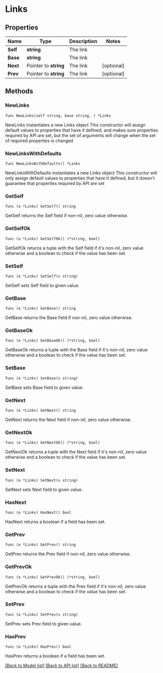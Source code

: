 # Links

## Properties

Name | Type | Description | Notes
------------ | ------------- | ------------- | -------------
**Self** | **string** | The link | 
**Base** | **string** | The link | 
**Next** | Pointer to **string** | The link | [optional] 
**Prev** | Pointer to **string** | The link | [optional] 

## Methods

### NewLinks

`func NewLinks(self string, base string, ) *Links`

NewLinks instantiates a new Links object
This constructor will assign default values to properties that have it defined,
and makes sure properties required by API are set, but the set of arguments
will change when the set of required properties is changed

### NewLinksWithDefaults

`func NewLinksWithDefaults() *Links`

NewLinksWithDefaults instantiates a new Links object
This constructor will only assign default values to properties that have it defined,
but it doesn't guarantee that properties required by API are set

### GetSelf

`func (o *Links) GetSelf() string`

GetSelf returns the Self field if non-nil, zero value otherwise.

### GetSelfOk

`func (o *Links) GetSelfOk() (*string, bool)`

GetSelfOk returns a tuple with the Self field if it's non-nil, zero value otherwise
and a boolean to check if the value has been set.

### SetSelf

`func (o *Links) SetSelf(v string)`

SetSelf sets Self field to given value.


### GetBase

`func (o *Links) GetBase() string`

GetBase returns the Base field if non-nil, zero value otherwise.

### GetBaseOk

`func (o *Links) GetBaseOk() (*string, bool)`

GetBaseOk returns a tuple with the Base field if it's non-nil, zero value otherwise
and a boolean to check if the value has been set.

### SetBase

`func (o *Links) SetBase(v string)`

SetBase sets Base field to given value.


### GetNext

`func (o *Links) GetNext() string`

GetNext returns the Next field if non-nil, zero value otherwise.

### GetNextOk

`func (o *Links) GetNextOk() (*string, bool)`

GetNextOk returns a tuple with the Next field if it's non-nil, zero value otherwise
and a boolean to check if the value has been set.

### SetNext

`func (o *Links) SetNext(v string)`

SetNext sets Next field to given value.

### HasNext

`func (o *Links) HasNext() bool`

HasNext returns a boolean if a field has been set.

### GetPrev

`func (o *Links) GetPrev() string`

GetPrev returns the Prev field if non-nil, zero value otherwise.

### GetPrevOk

`func (o *Links) GetPrevOk() (*string, bool)`

GetPrevOk returns a tuple with the Prev field if it's non-nil, zero value otherwise
and a boolean to check if the value has been set.

### SetPrev

`func (o *Links) SetPrev(v string)`

SetPrev sets Prev field to given value.

### HasPrev

`func (o *Links) HasPrev() bool`

HasPrev returns a boolean if a field has been set.


[[Back to Model list]](../README.md#documentation-for-models) [[Back to API list]](../README.md#documentation-for-api-endpoints) [[Back to README]](../README.md)


